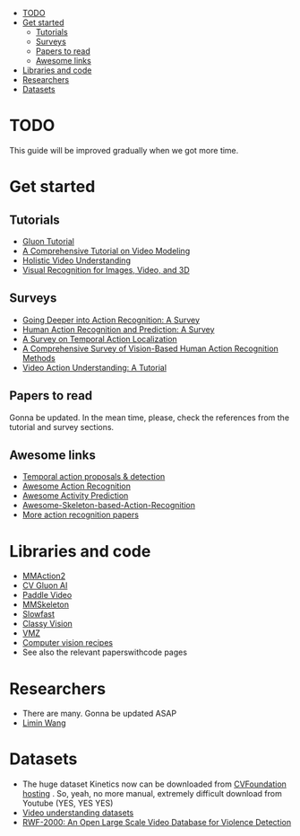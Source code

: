- [TODO](#todo)
- [Get started](#get-started)
  - [Tutorials](#tutorials)
  - [Surveys](#surveys)
  - [Papers to read](#papers-to-read)
  - [Awesome links](#awesome-links)
- [Libraries and code](#libraries-and-code)
- [Researchers](#researchers)
- [Datasets](#datasets)
# TODO
This guide will be improved gradually when we got more time.
# Get started
## Tutorials
- [Gluon Tutorial](https://cv.gluon.ai/build/examples_action_recognition/index.html)  
- [A Comprehensive Tutorial on Video Modeling](https://github.com/bryanyzhu/Video-Tutorial-CVPR2020) 
- [Holistic Video Understanding](https://holistic-video-understanding.github.io/tutorials/cvpr2020.html)
- [Visual Recognition for Images, Video, and 3D](http://s9xie.github.io/Tutorials/CVPR2020/)
  

## Surveys
- [Going Deeper into Action Recognition: A Survey](https://arxiv.org/abs/1605.04988)
- [Human Action Recognition and Prediction: A Survey](https://arxiv.org/abs/1806.11230)
- [A Survey on Temporal Action Localization](https://ieeexplore.ieee.org/document/9062498)
- [A Comprehensive Survey of Vision-Based Human Action Recognition Methods](https://www.mdpi.com/1424-8220/19/5/1005)
- [Video Action Understanding: A Tutorial](https://arxiv.org/abs/2010.06647)

## Papers to read
Gonna be updated. In the mean time, please, check the references from the tutorial and survey sections.
## Awesome links
- [Temporal action proposals & detection](https://github.com/Rheelt/Materials-Temporal-Action-Detection)
- [Awesome Action Recognition](https://github.com/jinwchoi/awesome-action-recognition)
- [Awesome Activity Prediction](https://github.com/chinancheng/awesome-activity-prediction#human-trajectory-prediction)
- [Awesome-Skeleton-based-Action-Recognition](https://github.com/niais/Awesome-Skeleton-based-Action-Recognition)
- [More action recognition papers](http://actionrecognition.net/files/paper.php)

  

# Libraries and code
- [MMAction2](https://github.com/open-mmlab/mmaction2)
- [CV Gluon AI](https://cv.gluon.ai/model_zoo/action_recognition.html)
- [Paddle Video](https://github.com/PaddlePaddle/PaddleVideo)
- [MMSkeleton](https://github.com/open-mmlab/mmskeleton)
- [Slowfast](https://github.com/facebookresearch/SlowFast)
- [Classy Vision](https://classyvision.ai/)
- [VMZ](https://github.com/facebookresearch/vmz)
- [Computer vision recipes](https://github.com/microsoft/computervision-recipes/tree/master/scenarios/action_recognition)
- See also the relevant paperswithcode pages

# Researchers
- There are many. Gonna be updated ASAP
- [Limin Wang](https://wanglimin.github.io/)


# Datasets
- The huge dataset Kinetics now can be downloaded from [CVFoundation hosting](https://github.com/cvdfoundation/kinetics-dataset) . So, yeah, no more manual, extremely difficult download from Youtube (YES, YES YES)
- [Video understanding datasets](https://github.com/yoosan/video-understanding-dataset)
- [RWF-2000: An Open Large Scale Video Database for Violence Detection
](https://arxiv.org/abs/1911.05913)